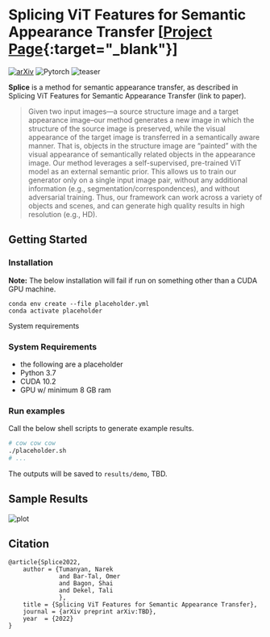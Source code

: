 # Splicing ViT Features for Semantic Appearance Transfer [[Project Page](https://splice-vit.github.io){:target="_blank"}]
[![arXiv](https://img.shields.io/badge/arXiv-Splice-b31b1b.svg)](https://arxiv.org/abs/TBD)
![Pytorch](https://img.shields.io/badge/PyTorch->=1.9.0-Red?logo=pytorch)
![teaser](imgs/teaser.png)


**Splice** is a method for semantic appearance transfer, as described in Splicing ViT Features for Semantic Appearance Transfer (link to paper).


>Given two input images—a source structure image and a target appearance image–our method generates a new image in which
the structure of the source image is preserved, while the visual appearance of the target image is transferred in a semantically aware manner.
That is, objects in the structure image are “painted” with the visual appearance of semantically related objects in the appearance image.
Our method leverages a self-supervised, pre-trained ViT model as an external semantic prior. This allows us to train our generator only on
a single input image pair, without any additional information (e.g., segmentation/correspondences), and without adversarial training. Thus,
our framework can work across a variety of objects and scenes, and can generate high quality results in high resolution (e.g., HD).


## Getting Started
### Installation

**Note:** The below installation will fail if run on something other than a CUDA GPU machine.
```
conda env create --file placeholder.yml
conda activate placeholder
```

System requirements
### System Requirements
- the following are a placeholder
- Python 3.7
- CUDA 10.2
- GPU w/ minimum 8 GB ram


### Run examples
Call the below shell scripts to generate example results.
```bash
# cow cow cow
./placeholder.sh
# ...
```
The outputs will be saved to `results/demo`, TBD.

## Sample Results
![plot](imgs/results.png)

## Citation
```
@article{Splice2022,
    author = {Tumanyan, Narek
              and Bar-Tal, Omer
              and Bagon, Shai
              and Dekel, Tali
              },
    title = {Splicing ViT Features for Semantic Appearance Transfer}, 
    journal = {arXiv preprint arXiv:TBD},
    year  = {2022}
}
```
